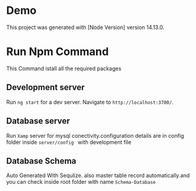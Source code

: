 # Demo

This project was generated with [Node Version] version 14.13.0.

# Run Npm Command

This Command istall all the required packages

## Development server

Run `ng start` for a dev server. Navigate to `http://localhost:3700/`.

## Database server

Run `Xamp` server for mysql conectivity.configuration details are in config folder inside `server/config ` with development file

## Database Schema

Auto Generated With Sequlize. also master table record automatically.and you can check inside root folder with name `Schema-Database`
